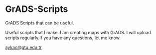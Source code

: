 # GrADS-Scripts
GrADS Scripts that can be useful.

Useful scripts that I make. I am creating maps with GrADS. I will upload scripts regularly.If you have any questions, let me know.

aykac@gtu.edu.tr
